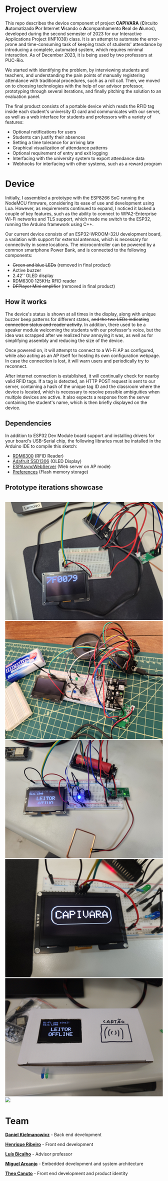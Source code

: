# Project overview

This repo describes the device component of project **CAPIVARA** (**C**ircuito **A**utomatizado **P**or **I**nternet **V**isando o **A**companhamento **R**eal de **A**lunos), developed during the second semester of 2023 for our Interactive Applications Project (INF1039) class. It is an attempt to automate the error-prone and time-consuming task of keeping track of students' attendance by introducing a complete, automated system, which requires minimal interaction. As of December 2023, it is being used by two professors at PUC-Rio.

We started with identifying the problem, by interviewing students and teachers, and understanding the pain points of manually registering attendance with traditional procedures, such as a roll call. Then, we moved on to choosing technologies with the help of our advisor professor, prototyping through several iterations, and finally pitching the solution to an evaluation panel.

The final product consists of a portable device which reads the RFID tag inside each student's university ID card and communicates with our server, as well as a web interface for students and professors with a variety of features:

- Optional notifications for users
- Students can justify their absences
- Setting a time tolerance for arriving late
- Graphical visualization of attendance patterns
- Optional requirement of entry and exit logging
- Interfacing with the university system to export attendance data
- Webhooks for interfacing with other systems, such as a reward program

# Device

Initially, I assembled a prototype with the ESP8266 SoC running the NodeMCU firmware, considering its ease of use and development using Lua. However, as requirements continued to expand, I noticed it lacked a couple of key features, such as the ability to connect to WPA2-Enterprise Wi-Fi networks and TLS support, which made me switch to the ESP32, running the Arduino framework using C++.

Our current device consists of an ESP32-WROOM-32U development board, a variation with support for external antennas, which is necessary for connectivity in some locations. The microcontroller can be powered by a common smartphone Power Bank, and is connected to the following components:

- ~~Green and blue LEDs~~ (removed in final product)
- Active buzzer
- 2.42'' OLED display
- RDM6300 125KHz RFID reader
- ~~DFPlayer Mini amplifier~~ (removed in final product)

## How it works

The device's status is shown at all times in the display, along with unique buzzer beep patterns for different states, ~~and the two LEDs indicating connection status and reader activity~~. In addition, there used to be a speaker module welcoming the students with our professor's voice, but the idea was scrapped after we realized how annoying it was, as well as for simplifying assembly and reducing the size of the device.

Once powered on, it will attempt to connect to a Wi-Fi AP as configured, while also acting as an AP itself for hosting its own configuration webpage. In case the connection is lost, it will warn users and periodically try to reconnect.

After internet connection is established, it will continually check for nearby valid RFID tags. If a tag is detected, an HTTP POST request is sent to our server, containing a hash of the unique tag ID and the classroom where the device is located, which is necessary to resolve possible ambiguities when multiple devices are active. It also expects a response from the server containing the student's name, which is then briefly displayed on the device.

## Dependencies

In addition to ESP32 Dev Module board support and installing drivers for your board's USB-Serial chip, the following libraries must be installed in the Arduino IDE to compile this sketch:

- [RDM6300](https://github.com/arduino12/rdm6300) (RFID Reader)
- [Adafruit SSD1306](https://github.com/adafruit/Adafruit_SSD1306) (OLED Display)
- [ESPAsyncWebServer](https://github.com/dvarrel/ESPAsyncWebSrv) (Web server on AP mode)
- [Preferences](https://github.com/vshymanskyy/Preferences) (Flash memory storage)

## Prototype iterations showcase

<br>

<img src="media/img1.jpg">

<img src="media/img2.jpg">

<img src="media/img3.jpg">

<img src="media/img4.jpg">

<img src="media/img5.jpg">

<img src="media/img6.jpg">

<br>

# Team

[**Daniel Kielmanowicz**](https://github.com/danielrjk/capivara) - Back end development

[**Henrique Ribeiro**](https://github.com/henriqueribe/capibararepo) - Front end development

[**Luís Bicalho**](https://github.com/Kirink212) - Advisor professor

[**Miguel Arcanjo**](https://github.com/bathwaterpizza) - Embedded development and system architecture

[**Theo Canuto**](https://github.com/canutoth/projetos_automacao) - Front end development and product identity
